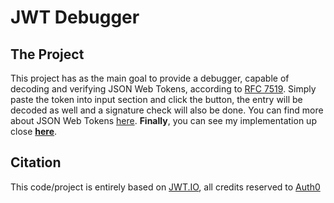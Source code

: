 # JWT Debugger

## The Project

This project has as the main goal to provide a debugger, capable of decoding and verifying JSON Web Tokens, according to [RFC 7519](https://tools.ietf.org/html/rfc7519). Simply paste the token into input section and click the button, the entry will be decoded as well and a signature check will also be done. You can find more about JSON Web Tokens [here](https://en.wikipedia.org/wiki/JSON_Web_Token). **Finally**, you can see my implementation up close **[here](https://arma29.github.io/jwt-debugger/)**.

## Citation

This code/project is entirely based on [JWT.IO](https://jwt.io/), all credits reserved to [Auth0](https://auth0.com/)